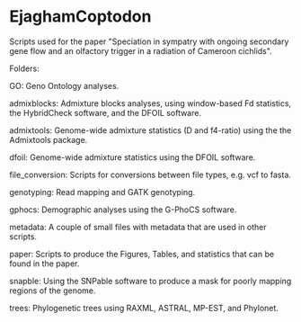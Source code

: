 # EjaghamCoptodon
Scripts used for the paper "Speciation in sympatry with ongoing secondary gene flow and an olfactory trigger in a radiation of Cameroon cichlids".

Folders:

GO: Geno Ontology analyses.

admixblocks: Admixture blocks analyses, using window-based Fd statistics, the HybridCheck software, and the DFOIL software.

admixtools: Genome-wide admixture statistics (D and f4-ratio) using the the Admixtools package.

dfoil: Genome-wide admixture statistics using the DFOIL software.

file_conversion: Scripts for conversions between file types, e.g. vcf to fasta.

genotyping: Read mapping and GATK genotyping.

gphocs: Demographic analyses using the G-PhoCS software.

metadata: A couple of small files with metadata that are used in other scripts.

paper: Scripts to produce the Figures, Tables, and statistics that can be found in the paper.

snapble: Using the SNPable software to produce a mask for poorly mapping regions of the genome.

trees: Phylogenetic trees using RAXML, ASTRAL, MP-EST, and Phylonet.
